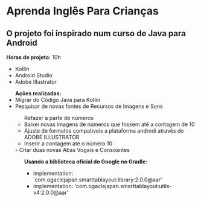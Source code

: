 # Aprenda Inglês Para Crianças

## O projeto foi inspirado num curso de Java para Android

<b>Horas de projeto:</b> 10h
 - Kotlin
 - Android Studio
 - Adobe Illustrator

<ul><b>Ações realizadas:</b> 
  <li> Migrar do Código Java para Kotlin</li>
  <li> Pesquisar de novas fontes de Recursos de Imagens e Sons</li>
  <ul> Refazer a parte de números
   <li> Baixei novas imagens de números que fossem até a contagem de 10</li>
   <li> Ajuste de formatos compativeis a plataforma androdi através do ADOBE ILLUSTRATOR</li>
   <li> Inserir a contagem até o número 10</li></ul>
  - Criar duas novas Abas Vogais e Consoantes
         <ul><b>Usando a biblioteca oficial do Google no Gradle:</b>
       <ul>
           <li> implementation: 'com.ogaclejapan.smarttablayout:library:2.0.0@aar' </li>
           <li> implementation: 'com.ogaclejapan.smarttablayout:utils-v4:2.0.0@aar' </li>
       </ul>
         </ul>
           </ul>
